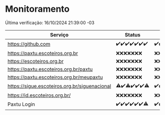# Monitoramento

Última verificação: 16/10/2024 21:39:00 -03

|Serviço|Status|Últimas 24h|
|---|---|---|
|https://github.com|<span title="2024-10-09: OK=23">✔️</span><span title="2024-10-10: OK=23">✔️</span><span title="2024-10-11: OK=23">✔️</span><span title="2024-10-12: OK=23">✔️</span><span title="2024-10-13: OK=23">✔️</span><span title="2024-10-14: OK=23">✔️</span><span title="2024-10-15: OK=23">✔️</span>|<span title="15/10/2024 21:40:00 -03 : 200">✔️</span><span title="15/10/2024 23:13:00 -03 : 200">✔️</span><span title="16/10/2024 00:17:00 -03 : 200">✔️</span><span title="16/10/2024 01:10:00 -03 : 200">✔️</span><span title="16/10/2024 02:09:00 -03 : 200">✔️</span><span title="16/10/2024 03:12:00 -03 : 200">✔️</span><span title="16/10/2024 04:08:00 -03 : 200">✔️</span><span title="16/10/2024 05:11:00 -03 : 200">✔️</span><span title="16/10/2024 06:09:00 -03 : 200">✔️</span><span title="16/10/2024 07:08:00 -03 : 200">✔️</span><span title="16/10/2024 08:07:00 -03 : 200">✔️</span><span title="16/10/2024 09:15:00 -03 : 200">✔️</span><span title="16/10/2024 10:17:00 -03 : 200">✔️</span><span title="16/10/2024 11:07:00 -03 : 200">✔️</span><span title="16/10/2024 12:08:00 -03 : 200">✔️</span><span title="16/10/2024 13:09:00 -03 : 200">✔️</span><span title="16/10/2024 14:07:00 -03 : 200">✔️</span><span title="16/10/2024 15:11:00 -03 : 200">✔️</span><span title="16/10/2024 16:06:00 -03 : 200">✔️</span><span title="16/10/2024 17:08:00 -03 : 200">✔️</span><span title="16/10/2024 18:07:00 -03 : 200">✔️</span><span title="16/10/2024 19:07:00 -03 : 200">✔️</span><span title="16/10/2024 20:07:00 -03 : 200">✔️</span><span title="16/10/2024 21:39:00 -03 : 200">✔️</span>|
|https://paxtu.escoteiros.org.br|<span title="2024-10-09: Falhas=23">❌</span><span title="2024-10-10: Falhas=23">❌</span><span title="2024-10-11: Falhas=23">❌</span><span title="2024-10-12: Falhas=23">❌</span><span title="2024-10-13: Falhas=23">❌</span><span title="2024-10-14: Falhas=23">❌</span><span title="2024-10-15: Falhas=23">❌</span>|<span title="15/10/2024 21:40:00 -03 : 403">❌</span><span title="15/10/2024 23:13:00 -03 : 403">❌</span><span title="16/10/2024 00:17:00 -03 : 403">❌</span><span title="16/10/2024 01:10:00 -03 : 403">❌</span><span title="16/10/2024 02:09:00 -03 : 403">❌</span><span title="16/10/2024 03:12:00 -03 : 403">❌</span><span title="16/10/2024 04:08:00 -03 : 403">❌</span><span title="16/10/2024 05:11:00 -03 : 403">❌</span><span title="16/10/2024 06:09:00 -03 : 403">❌</span><span title="16/10/2024 07:08:00 -03 : 403">❌</span><span title="16/10/2024 08:07:00 -03 : 403">❌</span><span title="16/10/2024 09:15:00 -03 : 403">❌</span><span title="16/10/2024 10:17:00 -03 : 403">❌</span><span title="16/10/2024 11:07:00 -03 : 403">❌</span><span title="16/10/2024 12:08:00 -03 : 403">❌</span><span title="16/10/2024 13:09:00 -03 : 403">❌</span><span title="16/10/2024 14:07:00 -03 : 403">❌</span><span title="16/10/2024 15:11:00 -03 : 403">❌</span><span title="16/10/2024 16:06:00 -03 : 403">❌</span><span title="16/10/2024 17:09:00 -03 : 403">❌</span><span title="16/10/2024 18:07:00 -03 : 403">❌</span><span title="16/10/2024 19:07:00 -03 : 403">❌</span><span title="16/10/2024 20:07:00 -03 : 403">❌</span><span title="16/10/2024 21:39:00 -03 : 403">❌</span>|
|https://escoteiros.org.br|<span title="2024-10-09: Falhas=23">❌</span><span title="2024-10-10: Falhas=23">❌</span><span title="2024-10-11: Falhas=23">❌</span><span title="2024-10-12: Falhas=23">❌</span><span title="2024-10-13: Falhas=23">❌</span><span title="2024-10-14: Falhas=23">❌</span><span title="2024-10-15: Falhas=23">❌</span>|<span title="15/10/2024 21:40:00 -03 : 403">❌</span><span title="15/10/2024 23:13:00 -03 : 403">❌</span><span title="16/10/2024 00:17:00 -03 : 403">❌</span><span title="16/10/2024 01:10:00 -03 : 403">❌</span><span title="16/10/2024 02:09:00 -03 : 403">❌</span><span title="16/10/2024 03:12:00 -03 : 403">❌</span><span title="16/10/2024 04:08:00 -03 : 403">❌</span><span title="16/10/2024 05:11:00 -03 : 403">❌</span><span title="16/10/2024 06:09:00 -03 : 403">❌</span><span title="16/10/2024 07:08:00 -03 : 403">❌</span><span title="16/10/2024 08:07:00 -03 : 403">❌</span><span title="16/10/2024 09:15:00 -03 : 403">❌</span><span title="16/10/2024 10:17:00 -03 : 403">❌</span><span title="16/10/2024 11:07:00 -03 : 403">❌</span><span title="16/10/2024 12:08:00 -03 : 403">❌</span><span title="16/10/2024 13:09:00 -03 : 403">❌</span><span title="16/10/2024 14:07:00 -03 : 403">❌</span><span title="16/10/2024 15:11:00 -03 : 403">❌</span><span title="16/10/2024 16:06:00 -03 : 403">❌</span><span title="16/10/2024 17:09:00 -03 : 403">❌</span><span title="16/10/2024 18:07:00 -03 : 403">❌</span><span title="16/10/2024 19:07:00 -03 : 403">❌</span><span title="16/10/2024 20:07:00 -03 : 403">❌</span><span title="16/10/2024 21:39:00 -03 : 403">❌</span>|
|https://paxtu.escoteiros.org.br/paxtu|<span title="2024-10-09: Falhas=23">❌</span><span title="2024-10-10: Falhas=23">❌</span><span title="2024-10-11: Falhas=23">❌</span><span title="2024-10-12: Falhas=23">❌</span><span title="2024-10-13: Falhas=23">❌</span><span title="2024-10-14: Falhas=23">❌</span><span title="2024-10-15: Falhas=23">❌</span>|<span title="15/10/2024 21:40:00 -03 : 403">❌</span><span title="15/10/2024 23:13:00 -03 : 403">❌</span><span title="16/10/2024 00:17:00 -03 : 403">❌</span><span title="16/10/2024 01:10:00 -03 : 403">❌</span><span title="16/10/2024 02:09:00 -03 : 403">❌</span><span title="16/10/2024 03:12:00 -03 : 403">❌</span><span title="16/10/2024 04:09:00 -03 : 403">❌</span><span title="16/10/2024 05:11:00 -03 : 403">❌</span><span title="16/10/2024 06:09:00 -03 : 403">❌</span><span title="16/10/2024 07:08:00 -03 : 403">❌</span><span title="16/10/2024 08:07:00 -03 : 403">❌</span><span title="16/10/2024 09:15:00 -03 : 403">❌</span><span title="16/10/2024 10:17:00 -03 : 403">❌</span><span title="16/10/2024 11:07:00 -03 : 403">❌</span><span title="16/10/2024 12:08:00 -03 : 403">❌</span><span title="16/10/2024 13:09:00 -03 : 403">❌</span><span title="16/10/2024 14:07:00 -03 : 403">❌</span><span title="16/10/2024 15:11:00 -03 : 403">❌</span><span title="16/10/2024 16:06:00 -03 : 403">❌</span><span title="16/10/2024 17:09:00 -03 : 403">❌</span><span title="16/10/2024 18:07:00 -03 : 403">❌</span><span title="16/10/2024 19:07:00 -03 : 403">❌</span><span title="16/10/2024 20:08:00 -03 : 403">❌</span><span title="16/10/2024 21:39:00 -03 : 403">❌</span>|
|https://paxtu.escoteiros.org.br/meupaxtu|<span title="2024-10-09: Falhas=23">❌</span><span title="2024-10-10: Falhas=23">❌</span><span title="2024-10-11: Falhas=23">❌</span><span title="2024-10-12: Falhas=23">❌</span><span title="2024-10-13: Falhas=23">❌</span><span title="2024-10-14: Falhas=23">❌</span><span title="2024-10-15: Falhas=23">❌</span>|<span title="15/10/2024 21:40:00 -03 : 403">❌</span><span title="15/10/2024 23:13:00 -03 : 403">❌</span><span title="16/10/2024 00:17:00 -03 : 403">❌</span><span title="16/10/2024 01:10:00 -03 : 403">❌</span><span title="16/10/2024 02:09:00 -03 : 403">❌</span><span title="16/10/2024 03:12:00 -03 : 403">❌</span><span title="16/10/2024 04:09:00 -03 : 403">❌</span><span title="16/10/2024 05:11:00 -03 : 403">❌</span><span title="16/10/2024 06:09:00 -03 : 403">❌</span><span title="16/10/2024 07:08:00 -03 : 403">❌</span><span title="16/10/2024 08:07:00 -03 : 403">❌</span><span title="16/10/2024 09:15:00 -03 : 403">❌</span><span title="16/10/2024 10:17:00 -03 : 403">❌</span><span title="16/10/2024 11:07:00 -03 : 403">❌</span><span title="16/10/2024 12:08:00 -03 : 403">❌</span><span title="16/10/2024 13:09:00 -03 : 403">❌</span><span title="16/10/2024 14:07:00 -03 : 403">❌</span><span title="16/10/2024 15:11:00 -03 : 403">❌</span><span title="16/10/2024 16:06:00 -03 : 403">❌</span><span title="16/10/2024 17:09:00 -03 : 403">❌</span><span title="16/10/2024 18:07:00 -03 : 403">❌</span><span title="16/10/2024 19:07:00 -03 : 403">❌</span><span title="16/10/2024 20:08:00 -03 : 403">❌</span><span title="16/10/2024 21:39:00 -03 : 403">❌</span>|
|https://sigue.escoteiros.org.br/siguenacional|<span title="2024-10-09: OK=22, Falhas=1">⚠️</span><span title="2024-10-10: OK=23">✔️</span><span title="2024-10-11: OK=22, Falhas=1">⚠️</span><span title="2024-10-12: OK=23">✔️</span><span title="2024-10-13: OK=23">✔️</span><span title="2024-10-14: OK=23">✔️</span><span title="2024-10-15: OK=21, Falhas=2">⚠️</span>|<span title="15/10/2024 21:40:00 -03 : 200">✔️</span><span title="15/10/2024 23:13:00 -03 : 200">✔️</span><span title="16/10/2024 00:17:00 -03 : 200">✔️</span><span title="16/10/2024 01:10:00 -03 : 200">✔️</span><span title="16/10/2024 02:09:00 -03 : 200">✔️</span><span title="16/10/2024 03:12:00 -03 : 200">✔️</span><span title="16/10/2024 04:09:00 -03 : 200">✔️</span><span title="16/10/2024 05:11:00 -03 : 200">✔️</span><span title="16/10/2024 06:09:00 -03 : 200">✔️</span><span title="16/10/2024 07:08:00 -03 : 200">✔️</span><span title="16/10/2024 08:07:00 -03 : 200">✔️</span><span title="16/10/2024 09:15:00 -03 : 200">✔️</span><span title="16/10/2024 10:17:00 -03 : 200">✔️</span><span title="16/10/2024 11:07:00 -03 : 200">✔️</span><span title="16/10/2024 12:08:00 -03 : 200">✔️</span><span title="16/10/2024 13:09:00 -03 : 200">✔️</span><span title="16/10/2024 14:07:00 -03 : 200">✔️</span><span title="16/10/2024 15:11:00 -03 : 200">✔️</span><span title="16/10/2024 16:06:00 -03 : 200">✔️</span><span title="16/10/2024 17:09:00 -03 : 200">✔️</span><span title="16/10/2024 18:07:00 -03 : 200">✔️</span><span title="16/10/2024 19:07:00 -03 : 200">✔️</span><span title="16/10/2024 20:08:00 -03 : 200">✔️</span><span title="16/10/2024 21:39:00 -03 : 200">✔️</span>|
|https://id.escoteiros.org.br/|<span title="2024-10-09: Falhas=23">❌</span><span title="2024-10-10: Falhas=23">❌</span><span title="2024-10-11: Falhas=23">❌</span><span title="2024-10-12: Falhas=23">❌</span><span title="2024-10-13: Falhas=23">❌</span><span title="2024-10-14: Falhas=23">❌</span><span title="2024-10-15: Falhas=23">❌</span>|<span title="15/10/2024 21:40:00 -03 : 403">❌</span><span title="15/10/2024 23:13:00 -03 : 403">❌</span><span title="16/10/2024 00:17:00 -03 : 403">❌</span><span title="16/10/2024 01:10:00 -03 : 403">❌</span><span title="16/10/2024 02:09:00 -03 : 403">❌</span><span title="16/10/2024 03:12:00 -03 : 403">❌</span><span title="16/10/2024 04:09:00 -03 : 403">❌</span><span title="16/10/2024 05:11:00 -03 : 403">❌</span><span title="16/10/2024 06:09:00 -03 : 403">❌</span><span title="16/10/2024 07:08:00 -03 : 403">❌</span><span title="16/10/2024 08:07:00 -03 : 403">❌</span><span title="16/10/2024 09:15:00 -03 : 403">❌</span><span title="16/10/2024 10:17:00 -03 : 403">❌</span><span title="16/10/2024 11:07:00 -03 : 403">❌</span><span title="16/10/2024 12:08:00 -03 : 403">❌</span><span title="16/10/2024 13:09:00 -03 : 403">❌</span><span title="16/10/2024 14:07:00 -03 : 403">❌</span><span title="16/10/2024 15:11:00 -03 : 403">❌</span><span title="16/10/2024 16:06:00 -03 : 403">❌</span><span title="16/10/2024 17:09:00 -03 : 403">❌</span><span title="16/10/2024 18:07:00 -03 : 403">❌</span><span title="16/10/2024 19:07:00 -03 : 403">❌</span><span title="16/10/2024 20:08:00 -03 : 403">❌</span><span title="16/10/2024 21:39:00 -03 : 403">❌</span>|
|Paxtu Login|<span title="2024-10-09: OK=23">✔️</span><span title="2024-10-10: OK=23">✔️</span><span title="2024-10-11: OK=23">✔️</span><span title="2024-10-12: OK=23">✔️</span><span title="2024-10-13: OK=23">✔️</span><span title="2024-10-14: OK=23">✔️</span><span title="2024-10-15: OK=22, Falhas=1">⚠️</span>|<span title="15/10/2024 21:40:00 -03 : 200">✔️</span><span title="15/10/2024 23:13:00 -03 : 200">✔️</span><span title="16/10/2024 00:17:00 -03 : 200">✔️</span><span title="16/10/2024 01:10:00 -03 : 200">✔️</span><span title="16/10/2024 02:09:00 -03 : 200">✔️</span><span title="16/10/2024 03:12:00 -03 : 200">✔️</span><span title="16/10/2024 04:09:00 -03 : 200">✔️</span><span title="16/10/2024 05:11:00 -03 : 200">✔️</span><span title="16/10/2024 06:09:00 -03 : 200">✔️</span><span title="16/10/2024 07:08:00 -03 : 200">✔️</span><span title="16/10/2024 08:07:00 -03 : 200">✔️</span><span title="16/10/2024 09:15:00 -03 : 200">✔️</span><span title="16/10/2024 10:17:00 -03 : 200">✔️</span><span title="16/10/2024 11:07:00 -03 : 200">✔️</span><span title="16/10/2024 12:08:00 -03 : 200">✔️</span><span title="16/10/2024 13:09:00 -03 : 200">✔️</span><span title="16/10/2024 14:07:00 -03 : 200">✔️</span><span title="16/10/2024 15:11:00 -03 : 200">✔️</span><span title="16/10/2024 16:06:00 -03 : 200">✔️</span><span title="16/10/2024 17:09:00 -03 : 200">✔️</span><span title="16/10/2024 18:07:00 -03 : 200">✔️</span><span title="16/10/2024 19:07:00 -03 : 200">✔️</span><span title="16/10/2024 20:08:00 -03 : 200">✔️</span><span title="16/10/2024 21:39:00 -03 : 200">✔️</span>|
